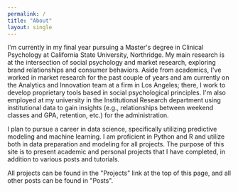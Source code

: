 ```yaml
---
permalink: /
title: "About"
layout: single
---
```


I'm currently in my final year pursuing a Master's degree in Clinical Psychology at California State University, Northridge. My main research is at the intersection of social psychology and market research, exploring brand relationships and consumer behaviors. Aside from academics, I've worked in market research for the past couple of years and am currently on the Analytics and Innovation team at a firm in Los Angeles; there, I work to develop proprietary tools based in social psychological principles. I'm also employed at my university in the Institutional Research department using institutional data to gain insights (e.g., relationships between weekend classes and GPA, retention, etc.) for the administration.

I plan to pursue a career in data science, specifically utilizing predictive modeling and machine learning. I am proficient in Python and R and utilize both in data preparation and modeling for all projects. The purpose of this site is to present academic and personal projects that I have completed, in addition to various posts and tutorials.

All projects can be found in the "Projects" link at the top of this page, and all other posts can be found in "Posts".
